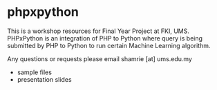 # phpxpython
This is a workshop resources for Final Year Project at FKI, UMS. PHPxPython is an integration of PHP to Python where query is being submitted by PHP to Python to run certain Machine Learning algorithm.

Any questions or requests please email shamrie [at] ums.edu.my
- sample files
- presentation slides
